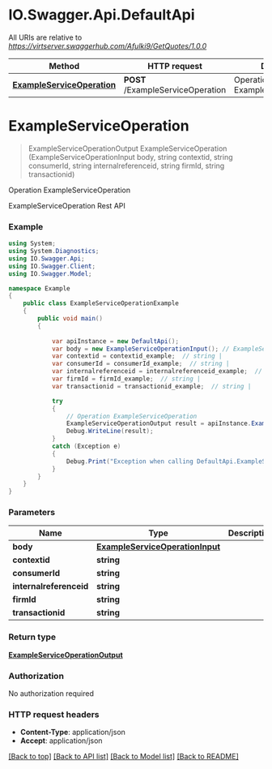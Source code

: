 # IO.Swagger.Api.DefaultApi

All URIs are relative to *https://virtserver.swaggerhub.com/Afulki9/GetQuotes/1.0.0*

Method | HTTP request | Description
------------- | ------------- | -------------
[**ExampleServiceOperation**](DefaultApi.md#exampleserviceoperation) | **POST** /ExampleServiceOperation | Operation ExampleServiceOperation


<a name="exampleserviceoperation"></a>
# **ExampleServiceOperation**
> ExampleServiceOperationOutput ExampleServiceOperation (ExampleServiceOperationInput body, string contextid, string consumerId, string internalreferenceid, string firmId, string transactionid)

Operation ExampleServiceOperation

ExampleServiceOperation Rest API

### Example
```csharp
using System;
using System.Diagnostics;
using IO.Swagger.Api;
using IO.Swagger.Client;
using IO.Swagger.Model;

namespace Example
{
    public class ExampleServiceOperationExample
    {
        public void main()
        {
            
            var apiInstance = new DefaultApi();
            var body = new ExampleServiceOperationInput(); // ExampleServiceOperationInput | 
            var contextid = contextid_example;  // string | 
            var consumerId = consumerId_example;  // string | 
            var internalreferenceid = internalreferenceid_example;  // string | 
            var firmId = firmId_example;  // string | 
            var transactionid = transactionid_example;  // string | 

            try
            {
                // Operation ExampleServiceOperation
                ExampleServiceOperationOutput result = apiInstance.ExampleServiceOperation(body, contextid, consumerId, internalreferenceid, firmId, transactionid);
                Debug.WriteLine(result);
            }
            catch (Exception e)
            {
                Debug.Print("Exception when calling DefaultApi.ExampleServiceOperation: " + e.Message );
            }
        }
    }
}
```

### Parameters

Name | Type | Description  | Notes
------------- | ------------- | ------------- | -------------
 **body** | [**ExampleServiceOperationInput**](ExampleServiceOperationInput.md)|  | 
 **contextid** | **string**|  | 
 **consumerId** | **string**|  | 
 **internalreferenceid** | **string**|  | 
 **firmId** | **string**|  | 
 **transactionid** | **string**|  | 

### Return type

[**ExampleServiceOperationOutput**](ExampleServiceOperationOutput.md)

### Authorization

No authorization required

### HTTP request headers

 - **Content-Type**: application/json
 - **Accept**: application/json

[[Back to top]](#) [[Back to API list]](../README.md#documentation-for-api-endpoints) [[Back to Model list]](../README.md#documentation-for-models) [[Back to README]](../README.md)

